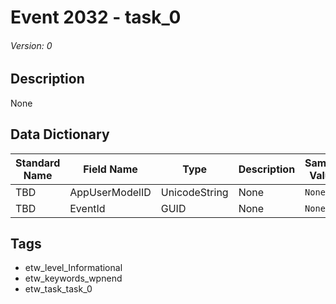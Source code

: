 # Event 2032 - task_0
###### Version: 0

## Description
None

## Data Dictionary
|Standard Name|Field Name|Type|Description|Sample Value|
|---|---|---|---|---|
|TBD|AppUserModelID|UnicodeString|None|`None`|
|TBD|EventId|GUID|None|`None`|

## Tags
* etw_level_Informational
* etw_keywords_wpnend
* etw_task_task_0